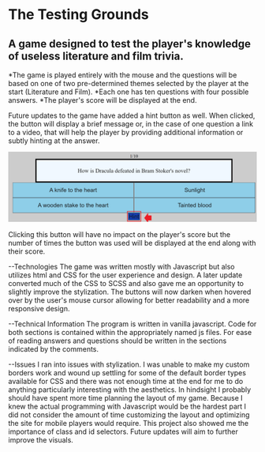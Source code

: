 # The Testing Grounds

## A game designed to test the player's knowledge of useless literature and film trivia.
*The game is played entirely with the mouse and the questions will be based on one of two pre-determined themes selected by the player at the start (Literature and Film). 
*Each one has ten questions with four possible answers. 
*The player's score will be displayed at the end.

Future updates to the game have added a hint button as well. When clicked, the button will display a brief message or, in the case of one question a link to a video, that will help the player by providing additional information or subtly hinting at the answer.

![](ReadmeImages/hint.png)

Clicking this button will have no impact on the player's score but the number of times the button was used will be displayed at the end along with their score. 


--Technologies
The game was written mostly with Javascript but also utilizes html and CSS for the user experience and design. A later update converted much of the CSS to SCSS and also gave me an opportunity to slightly improve the stylization. The buttons will now darken when hovered over by the user's mouse cursor allowing for better readability and a more responsive design. 

--Technical Information
The program is written in vanilla javascript. Code for both sections is contained within the appropriately named js files. For ease of reading answers and questions should be written in the sections indicated by the comments.

--Issues
I ran into issues with stylization. I was unable to make my custom borders work and wound up settling for some of the default border types available for CSS and there was not enough time at the end for me to do anything particularly interesting with the aesthetics. In hindsight I probably should have spent more time planning the layout of my game. Because I knew the actual programming with Javascript would be the hardest part I did not consider the amount of time customizing the layout and optimizing the site for mobile players would require. This project also showed me the importance of class and id selectors. Future updates will aim to further improve the visuals.
